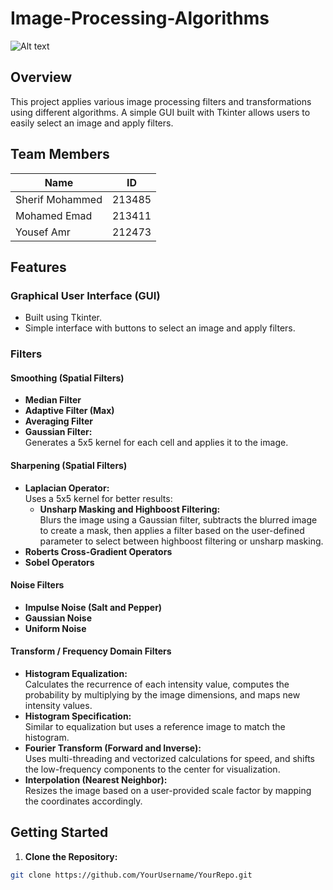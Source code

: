 # Image-Processing-Algorithms

![Alt text](https://files.oaiusercontent.com/file-XjJTuiR5DD5of2o5kDMG1h?se=2025-02-17T20%3A07%3A41Z&sp=r&sv=2024-08-04&sr=b&rscc=max-age%3D604800%2C%20immutable%2C%20private&rscd=attachment%3B%20filename%3D112f1999-6cc7-4dbe-83cb-40d5918173af.webp&sig=Ouiv6oZMdvj%2BKsW%2BS3cYmKZoU/y1uQ8t36GsRfh3FAQ%3D)

## Overview

This project applies various image processing filters and transformations using different algorithms. A simple GUI built with Tkinter allows users to easily select an image and apply filters.

## Team Members

| Name             | ID     |
| ---------------- | ------ |
| Sherif Mohammed  | 213485 |
| Mohamed Emad     | 213411 |
| Yousef Amr       | 212473 |

## Features

### Graphical User Interface (GUI)
- Built using Tkinter.
- Simple interface with buttons to select an image and apply filters.

### Filters

#### Smoothing (Spatial Filters)
- **Median Filter**
- **Adaptive Filter (Max)**
- **Averaging Filter**
- **Gaussian Filter:**  
  Generates a 5x5 kernel for each cell and applies it to the image.

#### Sharpening (Spatial Filters)
- **Laplacian Operator:**  
  Uses a 5x5 kernel for better results:
  - **Unsharp Masking and Highboost Filtering:**  
Blurs the image using a Gaussian filter, subtracts the blurred image to create a mask, then applies a filter based on the user-defined parameter to select between highboost filtering or unsharp masking.
- **Roberts Cross-Gradient Operators**
- **Sobel Operators**

#### Noise Filters
- **Impulse Noise (Salt and Pepper)**
- **Gaussian Noise**
- **Uniform Noise**

#### Transform / Frequency Domain Filters
- **Histogram Equalization:**  
Calculates the recurrence of each intensity value, computes the probability by multiplying by the image dimensions, and maps new intensity values.
- **Histogram Specification:**  
Similar to equalization but uses a reference image to match the histogram.
- **Fourier Transform (Forward and Inverse):**  
Uses multi-threading and vectorized calculations for speed, and shifts the low-frequency components to the center for visualization.
- **Interpolation (Nearest Neighbor):**  
Resizes the image based on a user-provided scale factor by mapping the coordinates accordingly.

## Getting Started

1. **Clone the Repository:**
 ```bash
 git clone https://github.com/YourUsername/YourRepo.git

